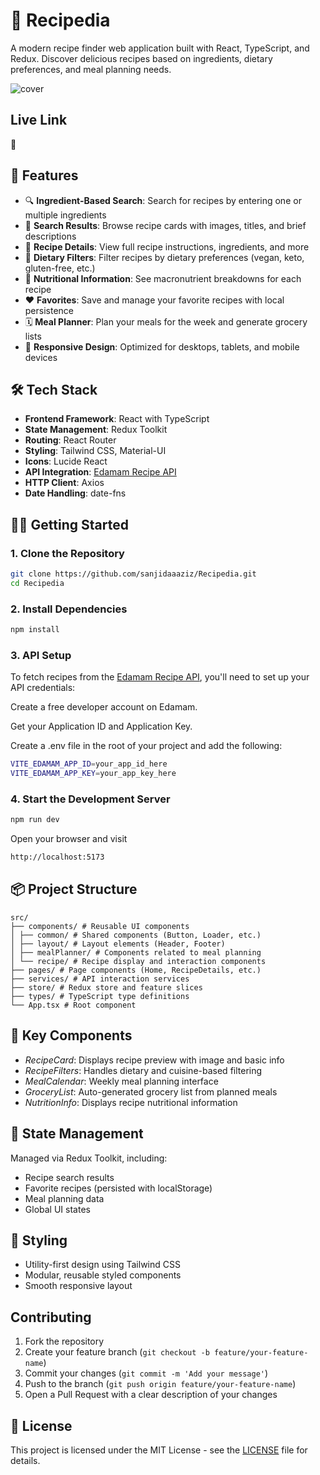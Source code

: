 # 🍳 Recipedia

A modern recipe finder web application built with React, TypeScript, and Redux. Discover delicious recipes based on ingredients, dietary preferences, and meal planning needs.

![cover](https://github.com/user-attachments/assets/75e97b67-76f4-48ec-a7dc-bcd5e5f51174)


## Live Link

🔗

## 🚀 Features

- 🔍 **Ingredient-Based Search**: Search for recipes by entering one or multiple ingredients
- 📄 **Search Results**: Browse recipe cards with images, titles, and brief descriptions
- 📖 **Recipe Details**: View full recipe instructions, ingredients, and more
- 🌿 **Dietary Filters**: Filter recipes by dietary preferences (vegan, keto, gluten-free, etc.)
- 🍎 **Nutritional Information**: See macronutrient breakdowns for each recipe
- ❤️ **Favorites**: Save and manage your favorite recipes with local persistence
- 🗓 **Meal Planner**: Plan your meals for the week and generate grocery lists
- 📱 **Responsive Design**: Optimized for desktops, tablets, and mobile devices

## 🛠 Tech Stack

- **Frontend Framework**: React with TypeScript
- **State Management**: Redux Toolkit
- **Routing**: React Router
- **Styling**: Tailwind CSS, Material-UI
- **Icons**: Lucide React
- **API Integration**: [Edamam Recipe API](https://developer.edamam.com/)
- **HTTP Client**: Axios
- **Date Handling**: date-fns

## 🏃‍♂ Getting Started

### 1. Clone the Repository

```bash
git clone https://github.com/sanjidaaaziz/Recipedia.git
cd Recipedia
```

### 2. Install Dependencies

```bash
npm install
```

### 3. API Setup

To fetch recipes from the [Edamam Recipe API](https://developer.edamam.com/), you'll need to set up your API credentials:

Create a free developer account on Edamam.

Get your Application ID and Application Key.

Create a .env file in the root of your project and add the following:

```bash
VITE_EDAMAM_APP_ID=your_app_id_here
VITE_EDAMAM_APP_KEY=your_app_key_here
```

### 4. Start the Development Server

```bash
npm run dev
```

Open your browser and visit

```bash
http://localhost:5173
```

## 📦 Project Structure
```
src/
├── components/ # Reusable UI components
│ ├── common/ # Shared components (Button, Loader, etc.)
│ ├── layout/ # Layout elements (Header, Footer)
│ ├── mealPlanner/ # Components related to meal planning
│ └── recipe/ # Recipe display and interaction components
├── pages/ # Page components (Home, RecipeDetails, etc.)
├── services/ # API interaction services
├── store/ # Redux store and feature slices
├── types/ # TypeScript type definitions
└── App.tsx # Root component
```
## 🔑 Key Components

- _RecipeCard_: Displays recipe preview with image and basic info
- _RecipeFilters_: Handles dietary and cuisine-based filtering
- _MealCalendar_: Weekly meal planning interface
- _GroceryList_: Auto-generated grocery list from planned meals
- _NutritionInfo_: Displays recipe nutritional information

## 🔄 State Management

Managed via Redux Toolkit, including:

- Recipe search results
- Favorite recipes (persisted with localStorage)
- Meal planning data
- Global UI states

## 🎨 Styling

- Utility-first design using Tailwind CSS
- Modular, reusable styled components
- Smooth responsive layout

## Contributing

1. Fork the repository
2. Create your feature branch (`git checkout -b feature/your-feature-name`)
3. Commit your changes (`git commit -m 'Add your message'`)
4. Push to the branch (`git push origin feature/your-feature-name`)
5. Open a Pull Request with a clear description of your changes

## 📝 License

This project is licensed under the MIT License - see the [LICENSE](LICENSE) file for details.
